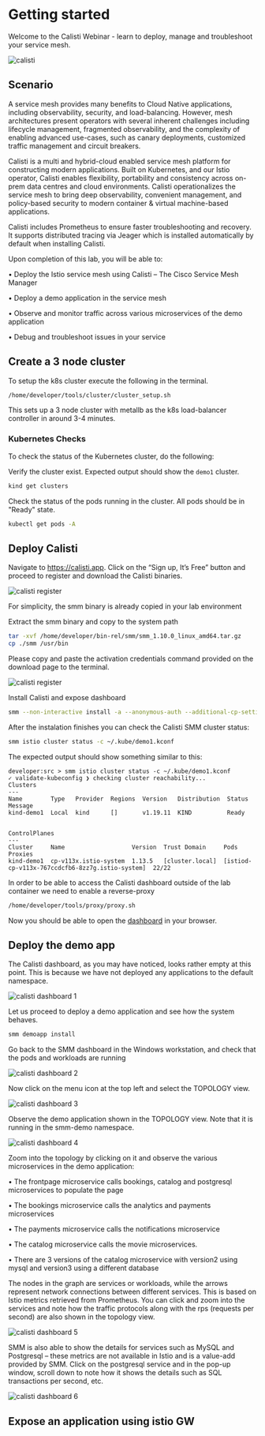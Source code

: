 # Getting started

Welcome to the Calisti Webinar - learn to deploy, manage and troubleshoot your service mesh.

![calisti](images/1_0.png)

## Scenario

A service mesh provides many benefits to Cloud Native applications, including observability, security, and load-balancing. However, mesh architectures present operators with several inherent challenges including lifecycle management, fragmented observability, and the complexity of enabling advanced use-cases, such as canary deployments, customized traffic management and circuit breakers.

Calisti is a multi and hybrid-cloud enabled service mesh platform for constructing modern applications. Built on Kubernetes, and our Istio operator, Calisti enables flexibility, portability and consistency across on-prem data centres and cloud environments. Calisti operationalizes the service mesh to bring deep observability, convenient management, and policy-based security to modern container & virtual machine-based applications.

Calisti includes Prometheus to ensure faster troubleshooting and recovery. It supports distributed tracing via Jeager which is installed automatically by default when installing Calisti. 

Upon completion of this lab, you will be able to: 

•	Deploy the Istio service mesh using Calisti – The Cisco Service Mesh Manager 

•	Deploy a demo application in the service mesh

•	Observe and monitor traffic across various microservices of the demo application

•	Debug and troubleshoot issues in your service 

## Create a 3 node cluster
To setup the k8s cluster execute the following in the terminal.

```bash
/home/developer/tools/cluster/cluster_setup.sh
```

This sets up a 3 node cluster with metallb as the k8s load-balancer controller in around 3-4 minutes.

### Kubernetes Checks

To check the status of the Kubernetes cluster, do the following:

Verify the cluster exist.  Expected output should show the `demo1` cluster.

   ```bash
   kind get clusters
   ```
   
Check the status of the pods running in the cluster.  All pods should be in "Ready" state.

   ```bash
   kubectl get pods -A
   ```


## Deploy Calisti

Navigate to https://calisti.app. Click on the “Sign up, It’s Free” button and proceed to register and download the Calisti binaries.

![calisti register](images/1_1.png)

For simplicity, the smm binary is already copied in your lab environment

Extract the smm binary and copy to the system path
```bash
tar -xvf /home/developer/bin-rel/smm/smm_1.10.0_linux_amd64.tar.gz 
cp ./smm /usr/bin
```

Please copy and paste the activation credentials command provided on the download page to the terminal.

![calisti register](images/1_2.png)


Install Calisti and expose dashboard
```bash
smm --non-interactive install -a --anonymous-auth --additional-cp-settings /home/developer/tools/smm/enable-dashboard-expose.yaml -c ~/.kube/demo1.kconf
```

After the instalation finishes you can check the Calisti SMM cluster status:

```bash
smm istio cluster status -c ~/.kube/demo1.kconf
```

The expected output should show something similar to this:

```
developer:src > smm istio cluster status -c ~/.kube/demo1.kconf
✓ validate-kubeconfig ❯ checking cluster reachability...
Clusters
---
Name        Type   Provider  Regions  Version   Distribution  Status  Message  
kind-demo1  Local  kind      []       v1.19.11  KIND          Ready            


ControlPlanes
---
Cluster     Name                   Version  Trust Domain     Pods                                             Proxies  
kind-demo1  cp-v113x.istio-system  1.13.5   [cluster.local]  [istiod-cp-v113x-767ccdcfb6-8zz7g.istio-system]  22/22 
```

In order to be able to access the Calisti dashboard outside of the lab container we need to enable a reverse-proxy 
```bash
/home/developer/tools/proxy/proxy.sh
```


Now you should be able to open the [dashboard](dashboard) in your browser.


## Deploy the demo app
The Calisti dashboard, as you may have noticed, looks rather empty at this point. This is because we have not deployed any applications to the default namespace. 

![calisti dashboard 1](images/1_3.png)


Let us proceed to deploy a demo application and see how the system behaves.
```bash
smm demoapp install
```

Go back to the SMM dashboard in the Windows workstation, and check that the pods and workloads are running

![calisti dashboard 2](images/1_4.png)


Now click on the menu icon at the top left and select the TOPOLOGY view.

![calisti dashboard 3](images/1_5.png)


Observe the demo application shown in the TOPOLOGY view. Note that it is running in the smm-demo namespace.

![calisti dashboard 4](images/1_6.png)


Zoom into the topology by clicking on it and observe the various microservices in the demo application:

•	The frontpage microservice calls bookings, catalog and postgresql microservices to populate the page

•	The bookings microservice calls the analytics and payments microservices 

•	The payments microservice calls the notifications microservice

•	The catalog microservice calls the movie microservices.

•	There are 3 versions of the catalog microservice with version2 using mysql and version3 using a different database

The nodes in the graph are services or workloads, while the arrows represent network connections between different services. This is based on Istio metrics retrieved from Prometheus. You can click and zoom into the services and note how the traffic protocols along with the rps (requests per second) are also shown in the topology view.

![calisti dashboard 5](images/1_7.png)


SMM is also able to show the details for services such as MySQL and Postgresql – these metrics are not available in Istio and is a value-add provided by SMM. Click on the postgresql service and in the pop-up window, scroll down to note how it shows the details such as SQL transactions per second, etc.  

![calisti dashboard 6](images/1_8.png)



## Expose an application using istio GW


